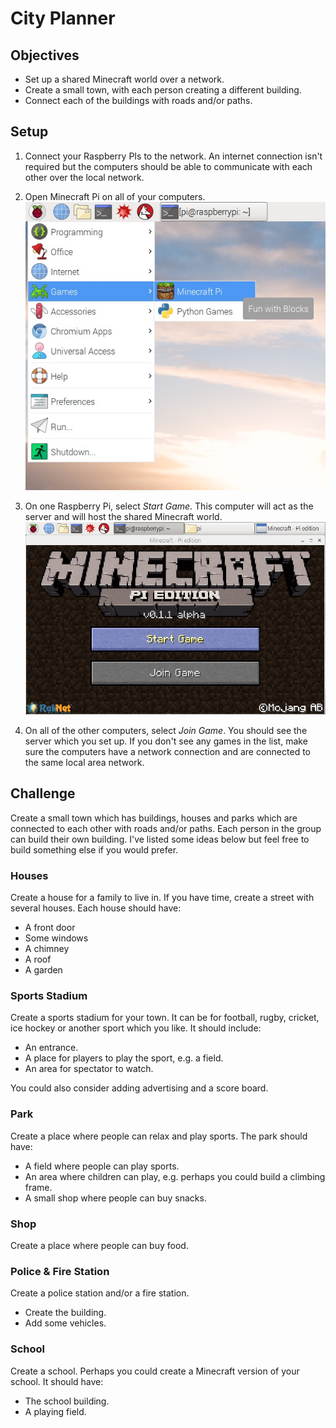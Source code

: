 # City Planner

## Objectives

* Set up a shared Minecraft world over a network. 
* Create a small town, with each person creating a different building.
* Connect each of the buildings with roads and/or paths.

## Setup

1. Connect your Raspberry PIs to the network. An internet connection isn't required but the computers should be able to communicate with each other over the local network.
1. Open Minecraft Pi on all of your computers.
![Desktop](images/cityplanner/desktop.jpg)

1. On one Raspberry Pi, select *Start Game*. This computer will act as the server and will host the shared Minecraft world. 
![Start](images/cityplanner/start.jpg)

1. On all of the other computers, select *Join Game*. You should see the server which you set up. If you don't see any games in the list, make sure the computers have a network connection and are connected to the same local area network.

## Challenge

Create a small town which has buildings, houses and parks which are connected to each other with roads and/or paths. Each person in the group can build their own building. I've listed some ideas below but feel free to build something else if you would prefer.

### Houses

Create a house for a family to live in. If you have time, create a street with several houses. Each house should have:

* A front door
* Some windows
* A chimney
* A roof
* A garden 


### Sports Stadium

Create a sports stadium for your town. It can be for football, rugby, cricket, ice hockey or another sport which you like. It should include:

* An entrance.
* A place for players to play the sport, e.g. a field.
* An area for spectator to watch.

You could also consider adding advertising and a score board.

### Park

Create a place where people can relax and play sports. The park should have:

* A field where people can play sports.
* An area where children can play, e.g. perhaps you could build a climbing frame.
* A small shop where people can buy snacks.

### Shop

Create a place where people can buy food. 

### Police & Fire Station 

Create a police station and/or a fire station. 

* Create the building.
* Add some vehicles.

### School

Create a school. Perhaps you could create a Minecraft version of your school. It should have:

* The school building.
* A playing field.

